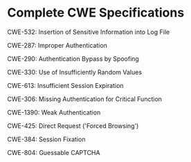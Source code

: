 

# Complete CWE Specifications

CWE-532: Insertion of Sensitive Information into Log File

CWE-287: Improper Authentication

CWE-290: Authentication Bypass by Spoofing

CWE-330: Use of Insufficiently Random Values

CWE-613: Insufficient Session Expiration

CWE-306: Missing Authentication for Critical Function

CWE-1390: Weak Authentication

CWE-425: Direct Request ('Forced Browsing')

CWE-384: Session Fixation

CWE-804: Guessable CAPTCHA